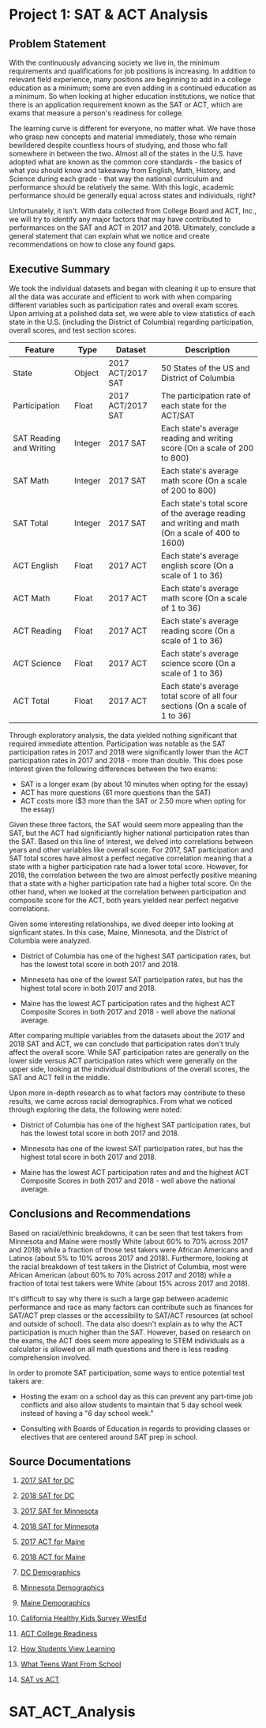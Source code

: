 # Project 1: SAT & ACT Analysis

## Problem Statement

With the continuously advancing society we live in, the minimum requirements and qualifications for job positions is increasing. In addition to relevant field experience, many positions are beginning to add in a college education as a minimum; some are even adding in a continued education as a minimum. So when looking at higher education institutions, we notice that there is an application requirement known as the SAT or ACT, which are exams that measure a person's readiness for college. 

The learning curve is different for everyone, no matter what. We have those who grasp new concepts and material immediately, those who remain bewildered despite countless hours of studying, and those who fall somewhere in between the two. Almost all of the states in the U.S. have adopted what are known as the common core standards - the basics of what you should know and takeaway from English, Math, History, and Science during each grade - that way the national curriculum and performance should be relatively the same. With this logic, academic performance should be generally equal across states and individuals, right? 

Unfortunately, it isn't. With data collected from College Board and ACT, Inc., we will try to identify any major factors that may have contributed to performances on the SAT and ACT in 2017 and 2018. Ultimately, conclude a general statement that can explain what we notice and create recommendations on how to close any found gaps. 

## Executive Summary

We took the individual datasets and began with cleaning it up to ensure that all the data was accurate and efficient to work with when comparing different variables such as participation rates and overall exam scores. Upon arriving at a polished data set, we were able to view statistics of each state in the U.S. (including the District of Columbia) regarding participation, overall scores, and test section scores. 

|Feature|Type|Dataset|Description|
|---|---|---|---|
|State|Object|2017 ACT/2017 SAT|50 States of the US and District of Columbia| 
|Participation|Float|2017 ACT/2017 SAT|The participation rate of each state for the ACT/SAT|
|SAT Reading and Writing|Integer|2017 SAT|Each state's average reading and writing score (On a scale of 200 to 800)|
|SAT Math|Integer|2017 SAT|Each state's average math score (On a scale of 200 to 800)|
|SAT Total|Integer|2017 SAT|Each state's total score of the average reading and writing and math (On a scale of 400 to 1600)|
|ACT English|Float|2017 ACT|Each state's average english score (On a scale of 1 to 36)|
|ACT Math|Float|2017 ACT|Each state's average math score (On a scale of 1 to 36)|
|ACT Reading|Float|2017 ACT|Each state's average reading score (On a scale of 1 to 36)|
|ACT Science|Float|2017 ACT|Each state's average science score (On a scale of 1 to 36)|
|ACT Total|Float|2017 ACT|Each state's average total score of all four sections (On a scale of 1 to 36)|

Through exploratory analysis, the data yielded nothing significant that required immediate attention. Participation was notable as the SAT participation rates in 2017 and 2018 were significantly lower than the ACT participation rates in 2017 and 2018 - more than double. This does pose interest given the following differences between the two exams: 

- SAT is a longer exam (by about 10 minutes when opting for the essay)
- ACT has more questions (61 more questions than the SAT)
- ACT costs more ($3 more than the SAT or 2.50 more when opting for the essay)

Given these three factors, the SAT would seem more appealing than the SAT, but the ACT had significiantly higher national participation rates than the SAT. Based on this line of interest, we delved into correlations between years and other variables like overall score. For 2017, SAT participation and SAT total scores have almost a perfect negative correlation meaning that a state with a higher participation rate had a lower total score. However, for 2018, the correlation between the two are almost perfectly positive meaning that a state with a higher participation rate had a higher total score. On the other hand, when we looked at the correlation between participation and composite score for the ACT, both years yielded near perfect negative correlations. 

Given some interesting relationships, we dived deeper into looking at signficant states. In this case, Maine, Minnesota, and the District of Columbia were analyzed. 

- District of Columbia has one of the highest SAT participation rates, but has the lowest total score in both 2017 and 2018. 

- Minnesota has one of the lowest SAT participation rates, but has the highest total score in both 2017 and 2018. 

- Maine has the lowest ACT participation rates and the highest ACT Composite Scores in both 2017 and 2018 - well above the national average.

After comparing multiple variables from the datasets about the 2017 and 2018 SAT and ACT, we can conclude that participation rates don't truly affect the overall score. While SAT participation rates are generally on the lower side versus ACT participation rates which were generally on the upper side, looking at the individual distributions of the overall scores, the SAT and ACT fell in the middle. 

Upon more in-depth research as to what factors may contribute to these results, we came across racial demographics. From what we noticed through exploring the data, the following were noted: 

- District of Columbia has one of the highest SAT participation rates, but has the lowest total score in both 2017 and 2018. 

- Minnesota has one of the lowest SAT participation rates, but has the highest total score in both 2017 and 2018. 

- Maine has the lowest ACT participation rates and and the highest ACT Composite Scores in both 2017 and 2018 - well above the national average.

## Conclusions and Recommendations

Based on racial/ethinic breakdowns, it can be seen that test takers from Minnesota and Maine were mostly White (about 60% to 70% across 2017 and 2018) while a fraction of those test takers were African Americans and Latinos (about 5% to 10% across 2017 and 2018). Furthermore, looking at the racial breakdown of test takers in the District of Columbia, most were African American (about 60% to 70% across 2017 and 2018) while a fraction of total test takers were White (about 15% across 2017 and 2018). 

It's difficult to say why there is such a large gap between academic performance and race as many factors can contribute such as finances for SAT/ACT prep classes or the accessibility to SAT/ACT resources (at school and outside of school). The data also doesn't explain as to why the ACT participation is much higher than the SAT. However, based on research on the exams, the ACT does seem more appealing to STEM individuals as a calculator is allowed on all math questions and there is less reading comprehension involved. 

In order to promote SAT participation, some ways to entice potential test takers are: 

- Hosting the exam on a school day as this can prevent any part-time job conflicts and also allow students to maintain that 5 day school week instead of having a "6 day school week." 

- Consulting with Boards of Education in regards to providing classes or electives that are centered around SAT prep in school.

## Source Documentations

1. [2017 SAT for DC](https://reports.collegeboard.org/pdf/2017-district-columbia-sat-suite-assessments-annual-report.pdf)

2. [2018 SAT for DC](https://reports.collegeboard.org/pdf/2018-district-columbia-sat-suite-assessments-annual-report.pdf)

3. [2017 SAT for Minnesota](https://reports.collegeboard.org/pdf/2017-minnesota-sat-suite-assessments-annual-report.pdf)

4. [2018 SAT for Minnesota](https://reports.collegeboard.org/pdf/2018-minnesota-sat-suite-assessments-annual-report.pdf)

5. [2017 ACT for Maine](https://www.act.org/content/dam/act/unsecured/documents/cccr2017/Maine-CCCR-2017-Final.pdf)

6. [2018 ACT for Maine](https://www.act.org/content/dam/act/unsecured/documents/cccr2018/Maine-CCCR-2018.pdf)

7. [DC Demographics](http://worldpopulationreview.com/states/district-of-columbia-population/)

8. [Minnesota Demographics](http://worldpopulationreview.com/states/minnesota-population/)

9. [Maine Demographics](http://worldpopulationreview.com/states/maine-population/)

10. [California Healthy Kids Survey WestEd](https://data.calschls.org/resources/FACTSHEET-9.pdf)

11. [ACT College Readiness](https://www.act.org/content/dam/act/unsecured/documents/National-CCCR-2019.pdf)

12. [How Students View Learning](http://www.sedl.org/change/issues/issues53.html)

13. [What Teens Want From School](https://fordhaminstitute.org/national/commentary/what-teens-want-their-schools)

14. [SAT vs ACT](https://www.usnews.com/education/best-colleges/articles/act-vs-sat-how-to-decide-which-test-to-take)











# SAT_ACT_Analysis

